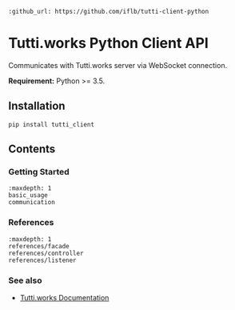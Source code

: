 ```{eval-rst}
:github_url: https://github.com/iflb/tutti-client-python
```

# Tutti.works Python Client API 

Communicates with Tutti.works server via WebSocket connection.

**Requirement:** Python >= 3.5.

## Installation

```
pip install tutti_client
```

## Contents

### Getting Started

```{toctree}
:maxdepth: 1
basic_usage
communication
```

### References

```{toctree}
:maxdepth: 1
references/facade
references/controller
references/listener
```

### See also

- [Tutti.works Documentation](https://iflb.github.io/tutti)

